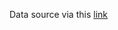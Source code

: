 Data source via this [link](https://drive.google.com/file/d/0BzcM6pjXLMMvUnBTdlpiU2ZKOU0/view?usp=sharing)
